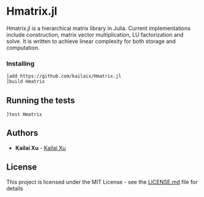 # Hmatrix.jl

Hmatrix.jl is a hierarchical matrix library in Julia. Current implementations include construction, matrix vector multiplication, LU factorization and solve. It is written to achieve linear complexity for both storage and computation.

### Installing

```
]add https://github.com/kailaix/Hmatrix.jl
]build Hmatrix
```

## Running the tests

```
]test Hmatrix
```


## Authors

* **Kailai Xu** - [Kailai Xu](http://stanford.edu/~kailaix/)

## License

This project is licensed under the MIT License - see the [LICENSE.md](LICENSE.md) file for details
